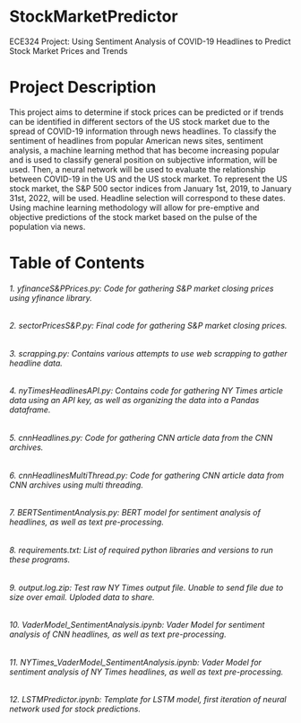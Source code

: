 # StockMarketPredictor
ECE324 Project: Using Sentiment Analysis of COVID-19 Headlines to Predict Stock Market Prices and Trends

# Project Description

  This project aims to determine if stock prices can be predicted or if trends can be identified in different sectors of the US stock market due to the spread of COVID-19 information through news headlines. To classify the sentiment of headlines from popular American news sites, sentiment analysis, a machine learning method that has become increasing popular and is used to classify general position on subjective information, will be used. Then, a neural network will be used to evaluate the relationship between COVID-19 in the US and the US stock market. To represent the US stock market, the S&P 500 sector indices from January 1st, 2019, to January 31st, 2022, will be used. Headline selection will correspond to these dates. Using machine learning methodology will allow for pre-emptive and objective predictions of the stock market based on the pulse of the population via news. 

# Table of Contents

###### 1. yfinanceS&PPrices.py: Code for gathering S&P market closing prices using yfinance library.
###### 2. sectorPricesS&P.py: Final code for gathering S&P market closing prices.
###### 3. scrapping.py: Contains various attempts to use web scrapping to gather headline data.
###### 4. nyTimesHeadlinesAPI.py: Contains code for gathering NY Times article data using an API key, as well as organizing the data into a Pandas dataframe.
###### 5. cnnHeadlines.py: Code for gathering CNN article data from the CNN archives.
###### 6. cnnHeadlinesMultiThread.py: Code for gathering CNN article data from CNN archives using multi threading. 
###### 7. BERTSentimentAnalysis.py: BERT model for sentiment analysis of headlines, as well as text pre-processing. 
###### 8. requirements.txt: List of required python libraries and versions to run these programs. 
###### 9. output.log.zip: Test raw NY Times output file. Unable to send file due to size over email. Uploded data to share. 
###### 10. VaderModel_SentimentAnalysis.ipynb: Vader Model for sentiment analysis of CNN headlines, as well as text pre-processing.
###### 11. NYTimes_VaderModel_SentimentAnalysis.ipynb: Vader Model for sentiment analysis of NY Times headlines, as well as text pre-processing.
###### 12. LSTMPredictor.ipynb: Template for LSTM model, first iteration of neural network used for stock predictions.
